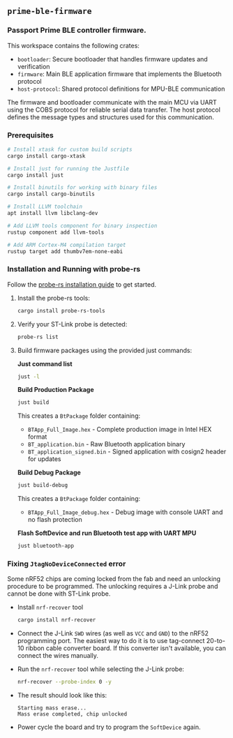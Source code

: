 ## `prime-ble-firmware`

### Passport Prime BLE controller firmware.

This workspace contains the following crates:

- `bootloader`: Secure bootloader that handles firmware updates and verification
- `firmware`: Main BLE application firmware that implements the Bluetooth protocol
- `host-protocol`: Shared protocol definitions for MPU-BLE communication

The firmware and bootloader communicate with the main MCU via UART using the COBS protocol for reliable serial data transfer. The host protocol defines the message types and structures used for this communication.


### Prerequisites

   ```bash
   # Install xtask for custom build scripts
   cargo install cargo-xtask
   ```
   ```bash
   # Install just for running the Justfile
   cargo install just
   ```
   ```bash
   # Install binutils for working with binary files
   cargo install cargo-binutils
   ```
   ```bash
   # Install LLVM toolchain
   apt install llvm libclang-dev
   ```
   ```bash
   # Add LLVM tools component for binary inspection
   rustup component add llvm-tools
   ```
   ```bash
   # Add ARM Cortex-M4 compilation target
   rustup target add thumbv7em-none-eabi
   ```

### Installation and Running with probe-rs

Follow the [probe-rs installation guide](https://probe.rs/docs/getting-started/installation/) to get started.

1. Install the probe-rs tools:
   ```bash
   cargo install probe-rs-tools
   ```

2. Verify your ST-Link probe is detected:
   ```bash
   probe-rs list
   ```

3. Build firmware packages using the provided just commands:

   **Just command list**
   ```bash
   just -l
   ```
   **Build Production Package**
   ```bash
   just build
   ```
   This creates a `BtPackage` folder containing:
   - `BTApp_Full_Image.hex` - Complete production image in Intel HEX format
   - `BT_application.bin` - Raw Bluetooth application binary
   - `BT_application_signed.bin` - Signed application with cosign2 header for updates
  
   **Build Debug Package** 
   ```bash
   just build-debug
   ```
   This creates a `BtPackage` folder containing:
   - `BTApp_Full_Image_debug.hex` - Debug image with console UART and no flash protection

   **Flash SoftDevice and run Bluetooth test app with UART MPU** 
   ```bash
   just bluetooth-app
   ```



### Fixing `JtagNoDeviceConnected` error

Some nRF52 chips are coming locked from the fab and need an unlocking procedure to be programmed.
The unlocking requires a J-Link probe and cannot be done with ST-Link probe.

- Install `nrf-recover` tool
  ```bash
  cargo install nrf-recover
  ```

- Connect the J-Link `SWD` wires (as well as `VCC` and `GND`) to the nRF52 programming port.
  The easiest way to do it is to use tag-connect 20-to-10 ribbon cable converter board.
  If this converter isn't available, you can connect the wires manually.

- Run the `nrf-recover` tool while selecting the J-Link probe:
  ```bash
  nrf-recover --probe-index 0 -y
  ```

- The result should look like this:
  ```
  Starting mass erase...
  Mass erase completed, chip unlocked
  ```

- Power cycle the board and try to program the `SoftDevice` again.
